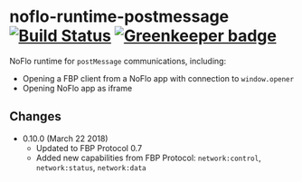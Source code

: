# noflo-runtime-postmessage [![Build Status](https://travis-ci.org/noflo/noflo-runtime-postmessage.svg?branch=master)](https://travis-ci.org/noflo/noflo-runtime-postmessage) [![Greenkeeper badge](https://badges.greenkeeper.io/noflo/noflo-runtime-postmessage.svg)](https://greenkeeper.io/)

NoFlo runtime for `postMessage` communications, including:

* Opening a FBP client from a NoFlo app with connection to `window.opener`
* Opening NoFlo app as iframe

## Changes

* 0.10.0 (March 22 2018)
  - Updated to FBP Protocol 0.7
  - Added new capabilities from FBP Protocol: `network:control`, `network:status`, `network:data`
